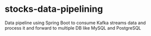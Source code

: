 # stocks-data-pipelining
Data pipeline using Spring Boot to consume Kafka streams data and process it and forward to multiple DB like MySQL and PostgreSQL
